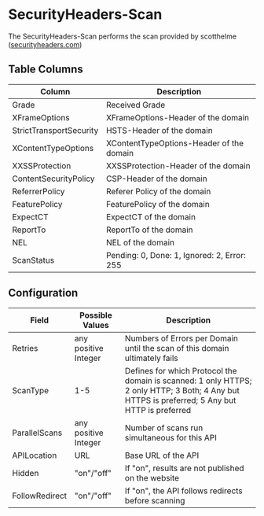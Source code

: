 SecurityHeaders-Scan
============

The SecurityHeaders-Scan performs the scan provided by scotthelme ([securityheaders.com](https://securityheaders.com/))

## Table Columns

| Column |  Description |
| ----------- | ----------- |
| Grade | Received Grade |
| XFrameOptions | XFrameOptions-Header of the domain|
| StrictTransportSecurity | HSTS-Header of the domain|
| XContentTypeOptions| XContentTypeOptions-Header of the domain |
| XXSSProtection | XXSSProtection-Header of the domain |
| ContentSecurityPolicy | CSP-Header of the domain |
| ReferrerPolicy | Referer Policy of the domain |
| FeaturePolicy | FeaturePolicy of the domain |
| ExpectCT | ExpectCT of the domain |
| ReportTo | ReportTo of the domain |
| NEL | NEL of the domain |
| ScanStatus | Pending: 0, Done: 1, Ignored: 2, Error: 255 |

 
## Configuration

| Field | Possible Values | Description |
| ----------- | ----------- | ----------- |
| Retries | any positive Integer | Numbers of Errors per Domain until the scan of this domain ultimately fails |
| ScanType | 1-5 | Defines for which Protocol the domain is scanned: 1 only HTTPS; 2 only HTTP; 3 Both; 4 Any but HTTPS is preferred; 5 Any but HTTP is preferred |
| ParallelScans | any positive Integer | Number of scans run simultaneous for this API |
| APILocation | URL | Base URL of the API |
| Hidden | "on"/"off" | If "on", results are not published on the website |
| FollowRedirect | "on"/"off" | If "on", the API follows redirects before scanning |